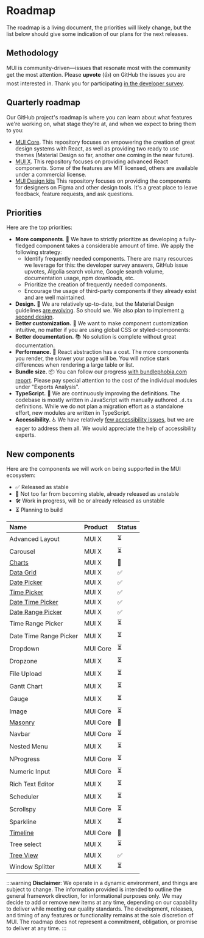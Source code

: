 # Roadmap

<p class="description">The roadmap is a living document, the priorities will likely change, but the list below should give some indication of our plans for the next releases.</p>

## Methodology

MUI is community-driven—issues that resonate most with the community get the most attention.
Please **upvote** (👍) on GitHub the issues you are most interested in.
Thank you for participating [in the developer survey](/blog/2021-developer-survey-results/).

## Quarterly roadmap

Our GitHub project's roadmap is where you can learn about what features we're working on, what stage they're at, and when we expect to bring them to you:

- [MUI Core](https://github.com/orgs/mui/projects/18/views/1).
  This repository focuses on empowering the creation of great design systems with React, as well as providing two ready to use themes (Material Design so far, another one coming in the near future).
- [MUI X](https://github.com/mui/mui-x/projects/1).
  This repository focuses on providing advanced React components.
  Some of the features are MIT licensed, others are available under a commercial license.
- [MUI Design kits](https://github.com/mui/mui-design-kits/projects/1)
  This repository focuses on providing the components for designers on Figma and other design tools.
  It's a great place to leave feedback, feature requests, and ask questions.

## Priorities

Here are the top priorities:

- **More components**. 🧰 We have to strictly prioritize as developing a fully-fledged component takes a considerable amount of time.
  We apply the following strategy:
  - Identify frequently needed components. There are many resources we leverage for this: the developer survey answers, GitHub issue upvotes, Algolia search volume, Google search volume, documentation usage, npm downloads, etc.
  - Prioritize the creation of frequently needed components.
  - Encourage the usage of third-party components if they already exist and are well maintained.
- **Design.** 🎀 We are relatively up-to-date, but the Material Design guidelines [are evolving](https://material.io/blog/). So should we. We also plan to implement [a second design](https://github.com/mui/material-ui/issues/22485).
- **Better customization.** 💅 We want to make component customization intuitive, no matter if you are using global CSS or styled-components:
- **Better documentation.** 📚 No solution is complete without great documentation.
- **Performance.** 🚀 React abstraction has a cost. The more components you render, the slower your page will be. You will notice stark differences when rendering a large table or list.
- **Bundle size.** 📦 You can follow our progress [with bundlephobia.com report](https://bundlephobia.com/package/@mui/material). Please pay special attention to the cost of the individual modules under "Exports Analysis".
- **TypeScript.** 📏 We are continuously improving the definitions. The codebase is mostly written in JavaScript with manually authored `.d.ts` definitions. While we do not plan a migration effort as a standalone effort, new modules are written in TypeScript.
- **Accessibility.** ♿️ We have relatively [few accessibility issues](https://darekkay.com/blog/accessible-ui-frameworks/), but we are eager to address them all. We would appreciate the help of accessibility experts.

## New components

Here are the components we will work on being supported in the MUI ecosystem:

- ✅ Released as stable
- 🧪 Not too far from becoming stable, already released as unstable
- 🛠 Work in progress, will be or already released as unstable
- ⏳ Planning to build

| Name                                                          | Product  | Status |
| :------------------------------------------------------------ | :------- | :----- |
| Advanced Layout                                               | MUI X    | ⏳     |
| Carousel                                                      | MUI X    | ⏳     |
| [Charts](https://mui.com/x/react-charts/)                     | MUI X    | 🧪     |
| [Data Grid](/x/react-data-grid/)                              | MUI X    | ✅     |
| [Date Picker](/x/react-date-pickers/date-picker/)             | MUI X    | ✅     |
| [Time Picker](/x/react-date-pickers/time-picker/)             | MUI X    | ✅     |
| [Date Time Picker](/x/react-date-pickers/date-time-picker/)   | MUI X    | ✅     |
| [Date Range Picker](/x/react-date-pickers/date-range-picker/) | MUI X    | ✅     |
| Time Range Picker                                             | MUI X    | ⏳     |
| Date Time Range Picker                                        | MUI X    | ⏳     |
| Dropdown                                                      | MUI Core | ⏳     |
| Dropzone                                                      | MUI X    | ⏳     |
| File Upload                                                   | MUI X    | ⏳     |
| Gantt Chart                                                   | MUI X    | ⏳     |
| Gauge                                                         | MUI X    | ⏳     |
| Image                                                         | MUI Core | ⏳     |
| [Masonry](/material-ui/react-masonry/)                        | MUI Core | 🧪     |
| Navbar                                                        | MUI Core | ⏳     |
| Nested Menu                                                   | MUI X    | ⏳     |
| NProgress                                                     | MUI Core | ⏳     |
| Numeric Input                                                 | MUI Core | ⏳     |
| Rich Text Editor                                              | MUI X    | ⏳     |
| Scheduler                                                     | MUI X    | ⏳     |
| Scrollspy                                                     | MUI Core | ⏳     |
| Sparkline                                                     | MUI X    | ⏳     |
| [Timeline](/material-ui/react-timeline/)                      | MUI Core | 🧪     |
| Tree select                                                   | MUI X    | ⏳     |
| [Tree View](/x/react-tree-view/)                              | MUI X    | ✅     |
| Window Splitter                                               | MUI X    | ⏳     |

:::warning
**Disclaimer**: We operate in a dynamic environment, and things are subject to change. The information provided is intended to outline the general framework direction, for informational purposes only. We may decide to add or remove new items at any time, depending on our capability to deliver while meeting our quality standards. The development, releases, and timing of any features or functionality remains at the sole discretion of MUI. The roadmap does not represent a commitment, obligation, or promise to deliver at any time.
:::
